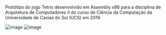 Protótipo do jogo Tetris desenvolvido em Assembly x86 para a disciplina de Arquitetura de Computadores II do curso de Ciência da Computação da Universidade de Caxias do Sul (UCS) em 2019.

![image](https://user-images.githubusercontent.com/28737900/131938993-88b82ecc-ba90-4d81-b2d5-629eb3463e2e.png)
![image](https://user-images.githubusercontent.com/28737900/131939013-972db8c2-4659-424d-9415-bb154533f1e1.png)
